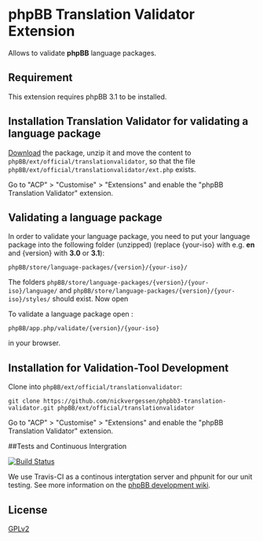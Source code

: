 # phpBB Translation Validator Extension

Allows to validate **phpBB** language packages.

## Requirement

This extension requires phpBB 3.1 to be installed.

## Installation Translation Validator for validating a language package

[Download](https://github.com/nickvergessen/phpbb-translation-validator/archive/master.zip) the package, unzip it and move the content to `phpBB/ext/official/translationvalidator`, so that the file `phpBB/ext/official/translationvalidator/ext.php` exists.

Go to "ACP" > "Customise" > "Extensions" and enable the "phpBB Translation Validator" extension.

## Validating a language package

In order to validate your language package, you need to put your language package into the following folder (unzipped) (replace {your-iso} with e.g. **en** and {version} with **3.0** or **3.1**):

    phpBB/store/language-packages/{version}/{your-iso}/

The folders `phpBB/store/language-packages/{version}/{your-iso}/language/` and `phpBB/store/language-packages/{version}/{your-iso}/styles/` should exist. Now open

To validate a language package open :

	phpBB/app.php/validate/{version}/{your-iso}

in your browser.

## Installation for Validation-Tool Development

Clone into `phpBB/ext/official/translationvalidator`:

    git clone https://github.com/nickvergessen/phpbb3-translation-validator.git phpBB/ext/official/translationvalidator

Go to "ACP" > "Customise" > "Extensions" and enable the "phpBB Translation Validator" extension.

##Tests and Continuous Intergration

[![Build Status](https://travis-ci.org/phpbb/phpbb-translation-validator.png?branch=master)](https://travis-ci.org/phpbb/phpbb-translation-validator)

We use Travis-CI as a continous intergtation server and phpunit for our unit testing. See more information on the [phpBB development wiki](https://wiki.phpbb.com/Unit_Tests).

## License

[GPLv2](license.txt)
